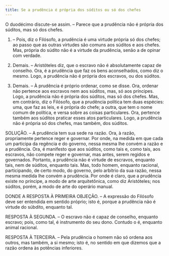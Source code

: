 ```yaml
---
title: Se a prudência é própria dos súditos ou só dos chefes
---
```


O duodécimo discute-se assim. – Parece que a prudência não é própria dos súditos, mas só dos chefes.  

1. – Pois, diz o Filósofo, a prudência é uma virtude própria só dos chefes; ao passo que as outras virtudes são comuns aos súditos e aos chefes. Mas, própria do súdito não é a virtude da prudência, senão a de opinar com verdade.  

2. Demais. – Aristóteles diz, que o escravo não é absolutamente capaz de conselho. Ora, é a prudência que faz os bens aconselhados, como diz o mesmo. Logo, a prudência não é própria dos escravos, ou dos súditos.  

3. Demais. – À prudência é próprio ordenar, como se disse. Ora, ordenar não pertence aos escravos nem aos súditos, mas, só aos príncipes. Logo, a prudência não é própria dos súditos, mas só dos chefes.  Mas, em contrário, diz o Filósofo, que a prudência política tem duas espécies: uma, que faz as leis, e é própria do chefe; a outra, que tem o nome comum de política, e versa sobre as coisas particulares. Ora, pertence também aos súditos praticar esses atos particulares. Logo, a prudência não é própria só dos chefes, mas também, dos súditos.  

SOLUÇÃO. – A prudência tem sua sede na razão. Ora, à razão, propriamente pertence reger e governar. Por onde, na medida em que cada um participa da regência e do governo, nessa mesma lhe convém a razão e a prudência. Ora, é manifesto que aos súditos, como tais e, como tais, aos escravos, não compete reger e governar, mas antes, serem regidos e governados. Portanto, a prudência não é virtude de escravos, enquanto tais, nem de súditos, enquanto tais. Mas, todo homem, enquanto racional, participando, de certo modo, do governo, pelo arbítrio da sua razão, nessa mesma medida lhe convém a prudência. Por onde é claro, que a prudência existe no príncipe, a modo de arte arquitetônica, como diz Aristóteles; nos súditos, porém, a modo de arte do operário manual.  

DONDE A RESPOSTA À PRIMEIRA OBJEÇÃO. – A expressão do Filósofo deve ser entendida em sentido próprio; isto é, porque a prudência não é virtude do súbdito, enquanto tal. 

RESPOSTA À SEGUNDA. – O escravo não é capaz de conselho, enquanto escravo; pois, como tal, é instrumento do seu dono. Contudo o é, enquanto animal racional.  

RESPOSTA À TERCEIRA. – Pela prudência o homem não só ordena aos outros, mas também, a si mesmo; isto é, no sentido em que dizemos que a razão ordena às potências inferiores.